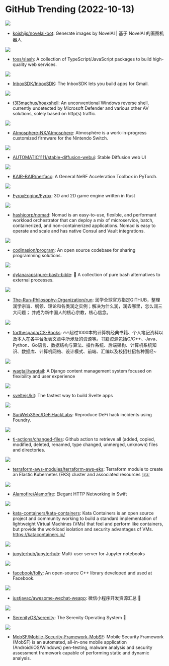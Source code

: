 # GitHub Trending (2022-10-13)

![](https://img.shields.io/badge/TypeScript-New%2091-green?style=flat-square&logo=appveyor)
- [koishijs/novelai-bot](https://github.com/koishijs/novelai-bot): Generate images by NovelAI | 基于 NovelAI 的画图机器人

![](https://img.shields.io/badge/JavaScript-New%20128-green?style=flat-square&logo=appveyor)
- [toss/slash](https://github.com/toss/slash): A collection of TypeScript/JavaScript packages to build high-quality web services.

![](https://img.shields.io/badge/HTML-New%20142-green?style=flat-square&logo=appveyor)
- [InboxSDK/InboxSDK](https://github.com/InboxSDK/InboxSDK): The InboxSDK lets you build apps for Gmail.

![](https://img.shields.io/badge/Python-New%2056-green?style=flat-square&logo=appveyor)
- [t3l3machus/hoaxshell](https://github.com/t3l3machus/hoaxshell): An unconventional Windows reverse shell, currently undetected by Microsoft Defender and various other AV solutions, solely based on http(s) traffic.

![](https://img.shields.io/badge/C%2B%2B-New%2034-green?style=flat-square&logo=appveyor)
- [Atmosphere-NX/Atmosphere](https://github.com/Atmosphere-NX/Atmosphere): Atmosphère is a work-in-progress customized firmware for the Nintendo Switch.

![](https://img.shields.io/badge/Python-New%20797-green?style=flat-square&logo=appveyor)
- [AUTOMATIC1111/stable-diffusion-webui](https://github.com/AUTOMATIC1111/stable-diffusion-webui): Stable Diffusion web UI

![](https://img.shields.io/badge/Python-New%2050-green?style=flat-square&logo=appveyor)
- [KAIR-BAIR/nerfacc](https://github.com/KAIR-BAIR/nerfacc): A General NeRF Acceleration Toolbox in PyTorch.

![](https://img.shields.io/badge/Rust-New%2020-green?style=flat-square&logo=appveyor)
- [FyroxEngine/Fyrox](https://github.com/FyroxEngine/Fyrox): 3D and 2D game engine written in Rust

![](https://img.shields.io/badge/Go-New%2070-green?style=flat-square&logo=appveyor)
- [hashicorp/nomad](https://github.com/hashicorp/nomad): Nomad is an easy-to-use, flexible, and performant workload orchestrator that can deploy a mix of microservice, batch, containerized, and non-containerized applications. Nomad is easy to operate and scale and has native Consul and Vault integrations.

![](https://img.shields.io/badge/JavaScript-New%208-green?style=flat-square&logo=appveyor)
- [codinasion/program](https://github.com/codinasion/program): An open source codebase for sharing programming solutions.

![](https://img.shields.io/badge/Shell-New%2021-green?style=flat-square&logo=appveyor)
- [dylanaraps/pure-bash-bible](https://github.com/dylanaraps/pure-bash-bible): 📖 A collection of pure bash alternatives to external processes.

![](https://img.shields.io/badge/none-New%2081-green?style=flat-square&logo=appveyor)
- [The-Run-Philosophy-Organization/run](https://github.com/The-Run-Philosophy-Organization/run): 润学全球官方指定GITHUB，整理润学宗旨、纲领、理论和各类润之实例；解决为什么润，润去哪里，怎么润三大问题； 并成为新中国人的核心宗教，核心信念。

![](https://img.shields.io/badge/none-New%2056-green?style=flat-square&logo=appveyor)
- [forthespada/CS-Books](https://github.com/forthespada/CS-Books): 🔥🔥超过1000本的计算机经典书籍、个人笔记资料以及本人在各平台发表文章中所涉及的资源等。书籍资源包括C/C++、Java、Python、Go语言、数据结构与算法、操作系统、后端架构、计算机系统知识、数据库、计算机网络、设计模式、前端、汇编以及校招社招各种面经~

![](https://img.shields.io/badge/Python-New%2018-green?style=flat-square&logo=appveyor)
- [wagtail/wagtail](https://github.com/wagtail/wagtail): A Django content management system focused on flexibility and user experience

![](https://img.shields.io/badge/JavaScript-New%2012-green?style=flat-square&logo=appveyor)
- [sveltejs/kit](https://github.com/sveltejs/kit): The fastest way to build Svelte apps

![](https://img.shields.io/badge/Solidity-New%2017-green?style=flat-square&logo=appveyor)
- [SunWeb3Sec/DeFiHackLabs](https://github.com/SunWeb3Sec/DeFiHackLabs): Reproduce DeFi hack incidents using Foundry.

![](https://img.shields.io/badge/Shell-New%204-green?style=flat-square&logo=appveyor)
- [tj-actions/changed-files](https://github.com/tj-actions/changed-files): Github action to retrieve all (added, copied, modified, deleted, renamed, type changed, unmerged, unknown) files and directories.

![](https://img.shields.io/badge/HCL-New%203-green?style=flat-square&logo=appveyor)
- [terraform-aws-modules/terraform-aws-eks](https://github.com/terraform-aws-modules/terraform-aws-eks): Terraform module to create an Elastic Kubernetes (EKS) cluster and associated resources 🇺🇦

![](https://img.shields.io/badge/Swift-New%206-green?style=flat-square&logo=appveyor)
- [Alamofire/Alamofire](https://github.com/Alamofire/Alamofire): Elegant HTTP Networking in Swift

![](https://img.shields.io/badge/Go-New%2019-green?style=flat-square&logo=appveyor)
- [kata-containers/kata-containers](https://github.com/kata-containers/kata-containers): Kata Containers is an open source project and community working to build a standard implementation of lightweight Virtual Machines (VMs) that feel and perform like containers, but provide the workload isolation and security advantages of VMs. https://katacontainers.io/

![](https://img.shields.io/badge/Python-New%208-green?style=flat-square&logo=appveyor)
- [jupyterhub/jupyterhub](https://github.com/jupyterhub/jupyterhub): Multi-user server for Jupyter notebooks

![](https://img.shields.io/badge/C%2B%2B-New%2011-green?style=flat-square&logo=appveyor)
- [facebook/folly](https://github.com/facebook/folly): An open-source C++ library developed and used at Facebook.

![](https://img.shields.io/badge/none-New%2017-green?style=flat-square&logo=appveyor)
- [justjavac/awesome-wechat-weapp](https://github.com/justjavac/awesome-wechat-weapp): 微信小程序开发资源汇总 💯

![](https://img.shields.io/badge/C%2B%2B-New%2090-green?style=flat-square&logo=appveyor)
- [SerenityOS/serenity](https://github.com/SerenityOS/serenity): The Serenity Operating System 🐞

![](https://img.shields.io/badge/JavaScript-New%2033-green?style=flat-square&logo=appveyor)
- [MobSF/Mobile-Security-Framework-MobSF](https://github.com/MobSF/Mobile-Security-Framework-MobSF): Mobile Security Framework (MobSF) is an automated, all-in-one mobile application (Android/iOS/Windows) pen-testing, malware analysis and security assessment framework capable of performing static and dynamic analysis.

